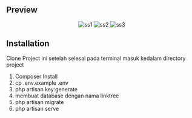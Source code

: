 ## Preview
<p align="center">
    <img src="public/images/ss/ss1.png" alt="ss1">
    <img src="public/images/ss/ss2.png" alt="ss2">
    <img src="public/images/ss/ss3.png" alt="ss3">
</p>

## Installation
Clone Project ini setelah selesai pada terminal masuk kedalam directory project

1. Composer Install
2. cp .env.example .env
3. php artisan key:generate
4. membuat database dengan nama linktree
5. php artisan migrate 
6. php artisan serve
